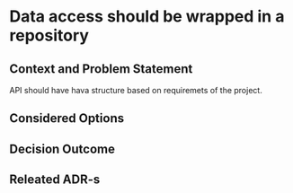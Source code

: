 ﻿# Data access should be wrapped in a repository
## Context and Problem Statement
API should have hava structure based on requiremets of the project.

## Considered Options

## Decision Outcome

## Releated ADR-s